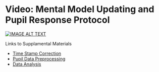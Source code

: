 # Video: Mental Model Updating and Pupil Response Protocol
[![IMAGE ALT TEXT](http://img.youtube.com/vi/ZQOfGTShs-A/0.jpg)](http://www.youtube.com/watch?v=ZQOfGTShs-A "protocolMentalModel")

Links to Supplamental Materials
- [Time Stamp Correction](https://sjp117.gitlab.io/project/mentalModelUpdating/timestampCorrection.html)
- [Pupil Data Preprocessing](https://sjp117.gitlab.io/project/mentalModelUpdating/pupilPreProc.html)
- [Data Analysis](https://sjp117.gitlab.io/project/mentalModelUpdating/dataAnalysis.html)
